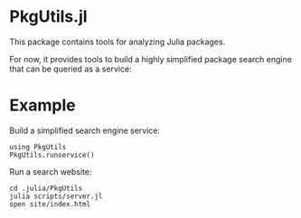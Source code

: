 PkgUtils.jl
=================

This package contains tools for analyzing Julia packages.

For now, it provides tools to build a highly simplified package search engine that can be queried as a service:

# Example

Build a simplified search engine service:

	using PkgUtils
	PkgUtils.runservice()

Run a search website:

	cd .julia/PkgUtils
	julia scripts/server.jl
	open site/index.html
